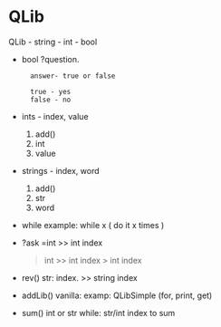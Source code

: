 # QLib

QLib - string - int - bool
- bool
    ?question.  

        answer- true or false

        true - yes
        false - no

- ints - index, value
    1. add()
    2. int
    3. value

- strings - index, word
    1. add()
    2. str
    3. word

- while 
    example:
        while x ( do it x times )
- ?ask
    =int >> int index
    >int >> int index
    <int >> int index
- rev()
    str:
        index. >> string index
        
- addLib()
    vanilla:
        examp: QLibSimple (for, print, get)
- sum()
    int or str
        while:
            str/int index to sum
